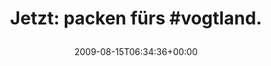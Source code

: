 ---
retweeted: false
source: <a href="http://twitter.com" rel="nofollow">Twitter Web Client</a>
entities:
  hashtags:
  - text: vogtland
    indices:
    - '19'
    - '28'
  symbols: []
  user_mentions: []
  urls: []
display_text_range:
- '0'
- '29'
favorite_count: '0'
id_str: '3324447416'
truncated: false
retweet_count: '0'
id: '3324447416'
created_at: Sat Aug 15 06:34:36 +0000 2009
favorited: false
full_text: 'Jetzt: packen fürs #vogtland.'
lang: de
tags:
- vogtland
- pesos/twitter
date: '2009-08-15T06:34:36+00:00'
src: https://twitter.com/bascht/status/3324447416
original_url: https://twitter.com/bascht/status/3324447416
type: twitter_tweet
text: 'Jetzt: packen fürs #vogtland.'
title: 'Jetzt: packen fürs #vogtland.

  '

---